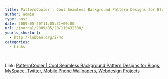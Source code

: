 ```yaml
---
title: PatternCooler | Cool Seamless Background Pattern Designs for Blogs, MySpace, Twitter, Mobile Phone Wallpapers, Webdesign Projects
author: admin
type: post
date: 2009-05-20T11:05:31+00:00
url: /journal/2009/05/20/110432588/
yourls_shorturl:
  - http://lobban.org/i/4c
categories:
  - Links

---
```

Link: [PatternCooler | Cool Seamless Background Pattern Designs for Blogs, MySpace, Twitter, Mobile Phone Wallpapers, Webdesign Projects][1]

 [1]: http://www.patterncooler.com/index.php